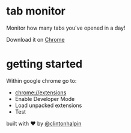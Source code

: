 # tab monitor
Monitor how many tabs you've opened in a day!

Download it on [Chrome](http://bit.ly/tab-monitor)

# getting started
Within google chrome go to:
* [chrome://extensions](chrome://extensions)
* Enable Developer Mode
* Load unpacked extensions
* Test

built with ♥ by [@clintonhalpin](http://twitter.com/clintonhalpin)

